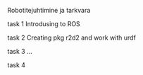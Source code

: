 Robotitejuhtimine ja tarkvara

task 1
	Introdusing to ROS

task 2
	Creating pkg r2d2 and work with urdf

task 3
	...

task 4
